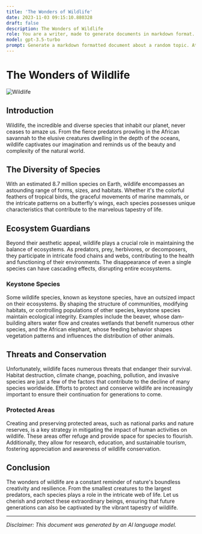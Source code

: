 ```yaml
---
title: 'The Wonders of Wildlife'
date: 2023-11-03 09:15:10.880328
draft: false
description: The Wonders of Wildlife
role: You are a writer, made to generate documents in markdown format. It is very important that all of the documents you generate are in valid markdown format.
model: gpt-3.5-turbo
prompt: Generate a markdown formatted document about a random topic. At the bottom, include a disclaimer explaining that the document was generated by you. The first line of the document should be the title. Make sure that the entire document is in proper markdown format, using a mix of various tags to make the document visually appealing.
---
```


# The Wonders of Wildlife

![Wildlife](https://images.unsplash.com/photo-1519337711042-33a0ad1a6937)

## Introduction

Wildlife, the incredible and diverse species that inhabit our planet, never ceases to amaze us. From the fierce predators prowling in the African savannah to the elusive creatures dwelling in the depth of the oceans, wildlife captivates our imagination and reminds us of the beauty and complexity of the natural world.

## The Diversity of Species

With an estimated 8.7 million species on Earth, wildlife encompasses an astounding range of forms, sizes, and habitats. Whether it's the colorful feathers of tropical birds, the graceful movements of marine mammals, or the intricate patterns on a butterfly's wings, each species possesses unique characteristics that contribute to the marvelous tapestry of life.

## Ecosystem Guardians

Beyond their aesthetic appeal, wildlife plays a crucial role in maintaining the balance of ecosystems. As predators, prey, herbivores, or decomposers, they participate in intricate food chains and webs, contributing to the health and functioning of their environments. The disappearance of even a single species can have cascading effects, disrupting entire ecosystems.

### Keystone Species

Some wildlife species, known as keystone species, have an outsized impact on their ecosystems. By shaping the structure of communities, modifying habitats, or controlling populations of other species, keystone species maintain ecological integrity. Examples include the beaver, whose dam-building alters water flow and creates wetlands that benefit numerous other species, and the African elephant, whose feeding behavior shapes vegetation patterns and influences the distribution of other animals.

## Threats and Conservation

Unfortunately, wildlife faces numerous threats that endanger their survival. Habitat destruction, climate change, poaching, pollution, and invasive species are just a few of the factors that contribute to the decline of many species worldwide. Efforts to protect and conserve wildlife are increasingly important to ensure their continuation for generations to come.

### Protected Areas

Creating and preserving protected areas, such as national parks and nature reserves, is a key strategy in mitigating the impact of human activities on wildlife. These areas offer refuge and provide space for species to flourish. Additionally, they allow for research, education, and sustainable tourism, fostering appreciation and awareness of wildlife conservation.

## Conclusion

The wonders of wildlife are a constant reminder of nature's boundless creativity and resilience. From the smallest creatures to the largest predators, each species plays a role in the intricate web of life. Let us cherish and protect these extraordinary beings, ensuring that future generations can also be captivated by the vibrant tapestry of wildlife.

---

*Disclaimer: This document was generated by an AI language model.*